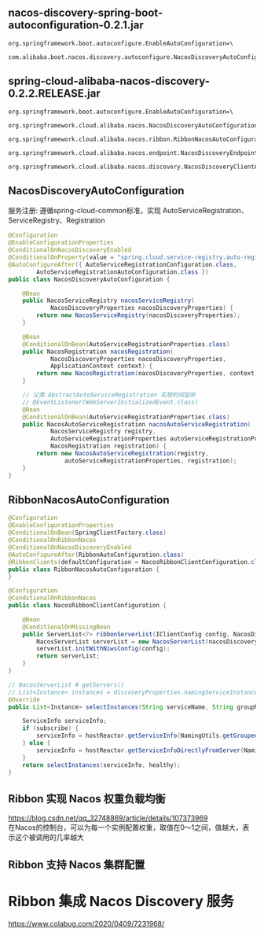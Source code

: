## nacos-discovery-spring-boot-autoconfiguration-0.2.1.jar
```spring.factories
org.springframework.boot.autoconfigure.EnableAutoConfiguration=\
  com.alibaba.boot.nacos.discovery.autoconfigure.NacosDiscoveryAutoConfiguration
```

## spring-cloud-alibaba-nacos-discovery-0.2.2.RELEASE.jar
```spring.factories
org.springframework.boot.autoconfigure.EnableAutoConfiguration=\
  org.springframework.cloud.alibaba.nacos.NacosDiscoveryAutoConfiguration,\
  org.springframework.cloud.alibaba.nacos.ribbon.RibbonNacosAutoConfiguration,\
  org.springframework.cloud.alibaba.nacos.endpoint.NacosDiscoveryEndpointAutoConfiguration,\
  org.springframework.cloud.alibaba.nacos.discovery.NacosDiscoveryClientAutoConfiguration
```

## NacosDiscoveryAutoConfiguration
服务注册: 遵循spring-cloud-common标准，实现 AutoServiceRegistration、ServiceRegistry、Registration
```java
@Configuration
@EnableConfigurationProperties
@ConditionalOnNacosDiscoveryEnabled
@ConditionalOnProperty(value = "spring.cloud.service-registry.auto-registration.enabled", matchIfMissing = true)
@AutoConfigureAfter({ AutoServiceRegistrationConfiguration.class,
		AutoServiceRegistrationAutoConfiguration.class })
public class NacosDiscoveryAutoConfiguration {

	@Bean
	public NacosServiceRegistry nacosServiceRegistry(
			NacosDiscoveryProperties nacosDiscoveryProperties) {
		return new NacosServiceRegistry(nacosDiscoveryProperties);
	}

	@Bean
	@ConditionalOnBean(AutoServiceRegistrationProperties.class)
	public NacosRegistration nacosRegistration(
			NacosDiscoveryProperties nacosDiscoveryProperties,
			ApplicationContext context) {
		return new NacosRegistration(nacosDiscoveryProperties, context);
	}

	// 父类 AbstractAutoServiceRegistration 实现时间监听
	// @EventListener(WebServerInitializedEvent.class)
	@Bean
	@ConditionalOnBean(AutoServiceRegistrationProperties.class)
	public NacosAutoServiceRegistration nacosAutoServiceRegistration(
			NacosServiceRegistry registry,
			AutoServiceRegistrationProperties autoServiceRegistrationProperties,
			NacosRegistration registration) {
		return new NacosAutoServiceRegistration(registry,
				autoServiceRegistrationProperties, registration);
	}
}
```

## RibbonNacosAutoConfiguration
```java
@Configuration
@EnableConfigurationProperties
@ConditionalOnBean(SpringClientFactory.class)
@ConditionalOnRibbonNacos
@ConditionalOnNacosDiscoveryEnabled
@AutoConfigureAfter(RibbonAutoConfiguration.class)
@RibbonClients(defaultConfiguration = NacosRibbonClientConfiguration.class)
public class RibbonNacosAutoConfiguration {
}

@Configuration
@ConditionalOnRibbonNacos
public class NacosRibbonClientConfiguration {

	@Bean
	@ConditionalOnMissingBean
	public ServerList<?> ribbonServerList(IClientConfig config, NacosDiscoveryProperties nacosDiscoveryProperties) {
		NacosServerList serverList = new NacosServerList(nacosDiscoveryProperties);
		serverList.initWithNiwsConfig(config);
		return serverList;
	}
}

// NacosServerList # getServers()
// List<Instance> instances = discoveryProperties.namingServiceInstance().selectInstances(serviceId, true);
@Override
public List<Instance> selectInstances(String serviceName, String groupName, List<String> clusters, boolean healthy, boolean subscribe) throws NacosException {

	ServiceInfo serviceInfo;
	if (subscribe) {
		serviceInfo = hostReactor.getServiceInfo(NamingUtils.getGroupedName(serviceName, groupName), StringUtils.join(clusters, ","));
	} else {
		serviceInfo = hostReactor.getServiceInfoDirectlyFromServer(NamingUtils.getGroupedName(serviceName, groupName), StringUtils.join(clusters, ","));
	}
	return selectInstances(serviceInfo, healthy);
}
```

## Ribbon 实现 Nacos 权重负载均衡
https://blog.csdn.net/qq_32748869/article/details/107373969  
在Nacos的控制台，可以为每一个实例配置权重，取值在0～1之间，值越大，表示这个被调用的几率越大

## Ribbon 支持 Nacos 集群配置

# Ribbon 集成 Nacos Discovery 服务
https://www.colabug.com/2020/0409/7231968/